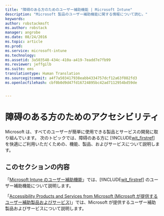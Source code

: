 ```yaml
---
title: "障碍のある方のためのユーザー補助機能 | Microsoft Intune"
description: "Microsoft 製品のユーザー補助機能に関する情報について読む。"
keywords: 
author: robstackmsft
ms.author: robstack
manager: angrobe
ms.date: 08/24/2016
ms.topic: article
ms.prod: 
ms.service: microsoft-intune
ms.technology: 
ms.assetid: 3a503548-434c-410a-a419-7eadd7e7fb99
ms.reviewer: jeffgilb
ms.suite: ems
translationtype: Human Translation
ms.sourcegitcommit: a4f7a503417938eabb4334757dcf12a63f082fd3
ms.openlocfilehash: cbf0b0d9d47fd16724895bc42ad7112954bd59de


---
```


# 障碍のある方のためのアクセシビリティ
Microsoft は、すべてのユーザーが簡単に使用できる製品とサービスの開発に取り組んでいます。 次のトピックでは、障碍のある方に [!INCLUDE[wit_firstref](./includes/wit_firstref_md.md)] を快適にご利用いただくための、機能、製品、およびサービスについて説明します。

## このセクションの内容
「[Microsoft Intune のユーザー補助機能](accessibility-features-of-microsoft-intune.md)」では、[!INCLUDE[wit_firstref](./includes/wit_firstref_md.md)] のユーザー補助機能について説明します。

「[Accessibility Products and Services from Microsoft (Microsoft が提供するユーザー補助製品およびサービス)](accessibility-products-and-services-from-microsoft.md)」では、Microsoft が提供するユーザー補助製品およびサービスについて説明します。




<!--HONumber=Oct16_HO4-->


